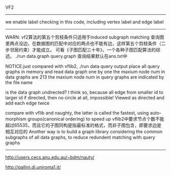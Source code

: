VF2

---

we enable label checking in this code, including vertex label and edge label

---

WARN: vf2算法的第五个剪枝条件只适用于induced subgraph matching
查询图里两点没边，在数据图的匹配中对应的两点也不能有边，这样第五个剪枝条件（二步邻居约束）才能成立。
可看《子图匹配三十年》，一个各种子图匹配算法的综述。
./run data.graph query.graph
查询结果默认在ans.txt中

NOTICE:just compared with vflib2, ./run data query output
place all query graphs in memory and read data graph one by one
the maxium node num in data graphs are 213
the maxium node num in query graphs are indicated by the file name

is the data graph undirected? I think so, because all edge from smaller id to larger id
if directed, then no circle at all, impossible!
Viewed as directed and add each edge twice

compare with vflib and naughty, the latter is called the fastest, using auto-morphism groups(canonical ordering) to speed up
vflib2中要求节点个数不能超过65535，而且它的子图同构是指最标准的格式，而非子图包含，即要求边是相互对应的
Another way is to build a graph library considering the common subgraphs of all data graphs, to reduce redundent matching with query graphs

---

http://users.cecs.anu.edu.au/~bdm/nauty/

http://pallini.di.uniroma1.it/

